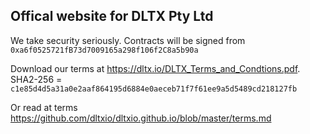 ## Offical website for DLTX Pty Ltd

We take security seriously.  Contracts will be signed from `0xa6f0525721fB73d7009165a298f106f2C8a5b90a`

Download our terms at https://dltx.io/DLTX_Terms_and_Condtions.pdf. SHA2-256 = `c1e85d4d5a31a0e2aaf864195d6884e0aeceb71f7f61ee9a5d5489cd218127fb`

Or read at terms https://github.com/dltxio/dltxio.github.io/blob/master/terms.md
